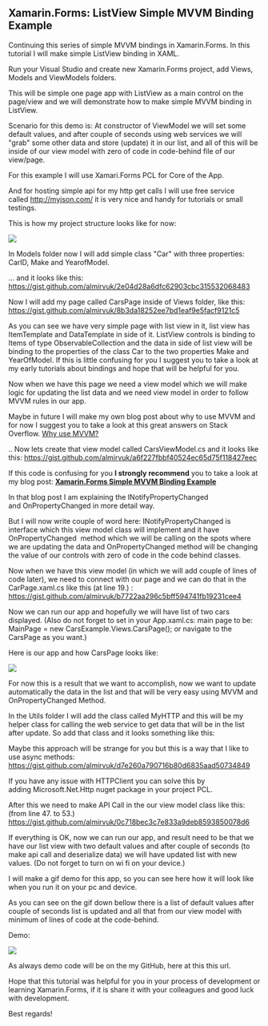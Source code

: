 ## Xamarin.Forms: ListView Simple MVVM Binding Example
Continuing this series of simple MVVM bindings in Xamarin.Forms. In this tutorial I will make simple ListView binding in XAML.  

Run your Visual Studio and create new Xamarin.Forms project, add Views, Models and ViewModels folders.  

This will be simple one page app with ListView as a main control on the page/view and we will demonstrate how to make simple MVVM binding in ListView.  

Scenario for this demo is: At constructor of ViewModel we will set some default values, and after couple of seconds using web services we will "grab" some other data and store (update) it in our list, and all of this will be inside of our view model with zero of code in code-behind file of our view/page.  

For this example I will use Xamari.Forms PCL for Core of the App.  

And for hosting simple api for my http get calls I will use free service called http://myjson.com/ it is very nice and handy for tutorials or small testings.  

This is how my project structure looks like for now:  

![](https://3.bp.blogspot.com/-sMRjXYZWa3E/WLBEvWpaENI/AAAAAAAACH8/lU9D9-ERyTMsuD0EBEyQJO3pEvXAF8apQCLcB/s1600/first_mvvm.png)  

In Models folder now I will add simple class "Car" with three properties: CarID, Make and YearofModel.  

... and it looks like this:  https://gist.github.com/almirvuk/2e04d28a6dfc62903cbc315532068483

Now I will add my page called CarsPage inside of Views folder, like this: 
https://gist.github.com/almirvuk/8b3da18252ee7bd1eaf9e5facf9121c5

As you can see we have very simple page with list view in it, list view has ItemTemplate and DataTemplate in side of it. ListView controls is binding to Items of type ObservableCollection <cars>and the data in side of list view will be binding to the properties of the class Car to the two properties Make and YearOfModel. If this is little confusing for you I suggest you to take a look at my early tutorials about bindings and hope that will be helpful for you.</cars>  

Now when we have this page we need a view model which we will make logic for updating the list data and we need view model in order to follow MVVM rules in our app.  

Maybe in future I will make my own blog post about why to use MVVM and for now I suggest you to take a look at this great answers on Stack Overflow. [Why use MVVM?](http://stackoverflow.com/questions/2653096/why-use-mvvm)  

.. Now lets create that view model called CarsViewModel.cs and it looks like this: 
https://gist.github.com/almirvuk/a6f227fbbf40524ec65d75f118427eec

If this code is confusing for you **I strongly recommend** you to take a look at my blog post: **[Xamarin.Forms Simple MVVM Binding Example](https://almirvuk.blogspot.ba/2016/12/xamarinforms-simple-mvvm-binding-example.html)**  

In that blog post I am explaining the INotifyPropertyChanged and OnPropertyChanged in more detail way.  

But I will now write couple of word here: INotifyPropertyChanged is interface which this view model class will implement and it have OnPropertyChanged  method which we will be calling on the spots where we are updating the data and OnPropertyChanged method will be changing the value of our controls with zero of code in the code behind classes.  

Now when we have this view model (in which we will add couple of lines of code later), we need to connect with our page and we can do that in the CarPage.xaml.cs like this (at line 19.) :  https://gist.github.com/almirvuk/b7722aa296c5bff594741fb19231cee4

Now we can run our app and hopefully we will have list of two cars displayed. (Also do not forget to set in your App.xaml.cs: main page to be: MainPage = new CarsExample.Views.CarsPage(); or navigate to the CarsPage as you want.)  

Here is our app and how CarsPage looks like:  

![](https://2.bp.blogspot.com/-TczKisN7ftg/WLBT2zpMOiI/AAAAAAAACIs/6UP4RvsJcekwQtNm363vRF4WHxG1IdpygCLcB/s1600/fourht_mvvm.png)  

For now this is a result that we want to accomplish, now we want to update automatically the data in the list and that will be very easy using MVVM and OnPropertyChanged Method.  

In the Utils folder I will add the class called MyHTTP and this will be my helper class for calling the web service to get data that will be in the list after update. So add that class and it looks something like this:  

Maybe this approach will be strange for you but this is a way that I like to use async methods:  https://gist.github.com/almirvuk/d7e260a790716b80d6835aad50734849

If you have any issue with HTTPClient you can solve this by adding Microsoft.Net.Http nuget package in your project PCL.  

After this we need to make API Call in the our view model class like this: (from line 47\. to 53.)  https://gist.github.com/almirvuk/0c718bec3c7e833a9deb8593850078d6

If everything is OK, now we can run our app, and result need to be that we have our list view with two default values and after couple of seconds (to make api call and deserialize data) we will have updated list with new values. (Do not forget to turn on wi fi on your device.)  

I will make a gif demo for this app, so you can see here how it will look like when you run it on your pc and device.  

As you can see on the gif down bellow there is a list of default values after couple of seconds list is updated and all that from our view model with minimum of lines of code at the code-behind.  

Demo:  

![](https://2.bp.blogspot.com/-hoVNB9EIw2I/WLBd0nIpL9I/AAAAAAAACJI/JpuBbjiKgCABULNAHDQj_AKGqnHIZXs5QCLcB/s1600/Untitled1.gif)  

As always demo code will be on the my GitHub, here at this this url.  

Hope that this tutorial was helpful for you in your process of development or learning Xamarin.Forms, if it is share it with your colleagues and good luck with development.  

Best regards!

